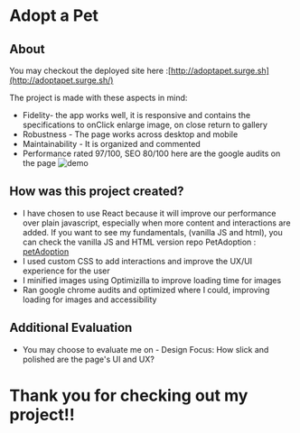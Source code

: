
# Adopt a Pet


  ## About
 You may checkout the deployed site here :[http://adoptapet.surge.sh](http://adoptapet.surge.sh/)

 The project is made with these aspects in mind:
 * Fidelity- the app works well, it is responsive and contains the specifications to onClick enlarge image, on close return to gallery
 * Robustness - The page works across desktop and mobile
 * Maintainability - It is organized and commented
 * Performance rated 97/100, SEO 80/100 here are the google audits on the page
 ![demo](https://user-images.githubusercontent.com/24365319/49041276-9a7cb100-f179-11e8-8311-0b6f627bbb77.png)

 ## How was this project created?
 * I have chosen to use React because it will improve our performance over plain javascript, especially when more content and interactions are added. If you want to see my fundamentals, (vanilla JS and html), you can check the vanilla JS and HTML version repo PetAdoption : [petAdoption](https://github.com/idaliaramos/petAdoption)
 * I used custom CSS to add interactions and improve the UX/UI experience for the user
 * I minified images using Optimizilla to improve loading time for images
 * Ran google chrome audits and optimized where I could, improving loading for images and accessibility

 ## Additional Evaluation
 * You may choose to evaluate me on - Design Focus: How slick and polished are the page's UI and UX?


# Thank you for checking out my project!!

